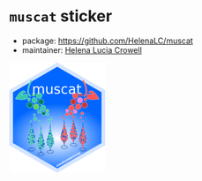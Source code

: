 # `muscat` sticker

* package: https://github.com/HelenaLC/muscat
* maintainer: [Helena Lucia Crowell](https://github.com/HelenaLC)

<img src=muscat.png height="200">
